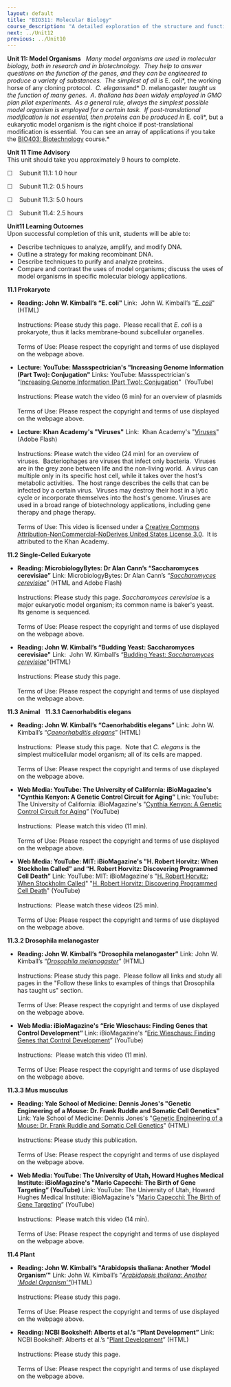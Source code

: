 ```yaml
---
layout: default
title: "BIO311: Molecular Biology"
course_description: "A detailed exploration of the structure and function of DNA and RNA and how these nucleic acids are used to form proteins, and their importance in genetics and inheritance. Special emphasis is placed on DNA replication, transcription, gene expression, mutation and repair, recombination, molecular techniques, and appropriate molecular models."
next: ../Unit12
previous: ../Unit10
---
```

**Unit 11: Model Organisms** <span id="11"></span> 
*Many model organisms are used in molecular biology, both in research
and in biotechnology.  They help to answer questions on the function of
the genes, and they can be engineered to produce a variety of
substances.  The simplest of all is* E. coli*, the working horse of any
cloning protocol.  *C. elegans*and* D. melanogaster *taught us the
function of many genes.  A. thaliana has been widely employed in GMO
plan pilot experiments.  As a general rule, always the simplest possible
model organism is employed for a certain task.  If post-translational
modification is not essential, then proteins can be produced in* E.
coli*, but a eukaryotic model organism is the right choice if
post-translational modification is essential.  You can see an array of
applications if you take the [BIO403:
Biotechnology](http://www.saylor.org/courses/bio403/) course.*

**Unit 11 Time Advisory**  
This unit should take you approximately 9 hours to complete.  
  
 ☐    Subunit 11.1: 1.0 hour  
  
 ☐    Subunit 11.2: 0.5 hours  
  
 ☐    Subunit 11.3: 5.0 hours  
  
 ☐    Subunit 11.4: 2.5 hours

**Unit11 Learning Outcomes**  
Upon successful completion of this unit, students will be able to:
-   Describe techniques to analyze, amplify, and modify DNA.
-   Outline a strategy for making recombinant DNA.
-   Describe techniques to purify and analyze proteins.
-   Compare and contrast the uses of model organisms; discuss the uses
    of model organisms in specific molecular biology applications. 

**11.1 Prokaryote** <span id="11.1"></span> 
-   **Reading: John W. Kimball’s “E. coli"**
    Link:  John W. Kimball’s “*[E.
    coli](http://users.rcn.com/jkimball.ma.ultranet/BiologyPages/E/Esch.coli.html)*"
    (HTML)  
        
     Instructions: Please study this page.  Please recall that *E. coli*
    is a prokaryote, thus it lacks membrane-bound subcellular
    organelles.  
        
     Terms of Use: Please respect the copyright and terms of use
    displayed on the webpage above.

-   **Lecture: YouTube: Massspectrician's "Increasing Genome Information
    (Part Two): Conjugation"**
    Links: YouTube: Massspectrician's "[Increasing Genome Information
    (Part Two):
    Conjugation](http://www.youtube.com/watch?v=yvt-S3nn16g)"
     (YouTube)  
        
     Instructions: Please watch the video (6 min) for an overview of
    plasmids  
        
     Terms of Use: Please respect the copyright and terms of use
    displayed on the webpage above.

-   **Lecture: Khan Academy's "Viruses"**
    Link:  Khan Academy's
    "[Viruses](http://www.khanacademy.org/v/viruses?p=Biology)" (Adobe
    Flash)  
        
     Instructions: Please watch the video (24 min) for an overview of
    viruses.  Bacteriophages are viruses that infect only bacteria.
     Viruses are in the grey zone between life and the non-living world.
     A virus can multiple only in its specific host cell, while it takes
    over the host's metabolic activities.  The host range describes the
    cells that can be infected by a certain virus.  Viruses may destroy
    their host in a lytic cycle or incorporate themselves into the
    host's genome. Viruses are used in a broad range of biotechnology
    applications, including gene therapy and phage therapy.  
        
     Terms of Use: This video is licensed under a [Creative Commons
    Attribution-NonCommercial-NoDerives United States License 3.0]().
     It is attributed to the Khan Academy. 

**11.2 Single-Celled Eukaryote** <span id="11.2"></span> 
-   **Reading: MicrobiologyBytes: Dr Alan Cann’s “Saccharomyces
    cerevisiae”**
    Link: MicrobiologyBytes: Dr Alan Cann’s “*[Saccharomyces
    cerevisiae](http://www.microbiologybytes.com/video/Scerevisiae.html)*”
    (HTML and Adobe Flash)  
        
     Instructions: Please study this page. *Saccharomyces cerevisiae* is
    a major eukaryotic model organism; its common name is baker's
    yeast.  Its genome is sequenced.  
        
     Terms of Use: Please respect the copyright and terms of use
    displayed on the webpage above.

-   **Reading: John W. Kimball’s “Budding Yeast: Saccharomyces
    cerevisiae"**
    Link:  John W. Kimball’s “[Budding Yeast: *Saccharomyces
    cerevisiae*](http://users.rcn.com/jkimball.ma.ultranet/BiologyPages/Y/Yeast.html)"(HTML)  
        
     Instructions: Please study this page.  
        
     Terms of Use: Please respect the copyright and terms of use
    displayed on the webpage above.

**11.3 Animal** <span id="11.3"></span> 
**11.3.1 Caenorhabditis elegans** <span id="11.3.1"></span> 
-   **Reading: John W. Kimball’s “Caenorhabditis elegans”**
    Link: John W. Kimball’s “*[Caenorhabditis
    elegans](http://users.rcn.com/jkimball.ma.ultranet/BiologyPages/C/Caen.elegans.html)*”
    (HTML)  
        
     Instructions:  Please study this page.  Note that *C. elegans* is
    the simplest multicellular model organism; all of its cells are
    mapped.  
        
     Terms of Use: Please respect the copyright and terms of use
    displayed on the webpage above.

-   **Web Media: YouTube: The University of California: iBioMagazine's
    "Cynthia Kenyon: A Genetic Control Circuit for Aging”**
    Link: YouTube: The University of California: iBioMagazine's
    "[Cynthia Kenyon: A Genetic Control Circuit for
    Aging](http://www.youtube.com/watch?v=LqYKEx6xzgQ&feature=relmfu)”
    (YouTube)  
        
     Instructions:  Please watch this video (11 min).  
        
     Terms of Use: Please respect the copyright and terms of use
    displayed on the webpage above.

-   **Web Media: YouTube: MIT: iBioMagazine's "H. Robert Horvitz: When
    Stockholm Called" and “H. Robert Horvitz: Discovering Programmed
    Cell Death”**
    Link: YouTube: MIT: iBioMagazine's "[H. Robert Horvitz: When
    Stockholm
    Called](http://www.youtube.com/watch?v=JgNUNKO7GtI&feature=relmfu)"
    "[H. Robert Horvitz: Discovering Programmed Cell
    Death](http://www.youtube.com/watch?v=dJjbNDXgPSU&feature=related)"
    (YouTube)  
        
     Instructions:  Please watch these videos (25 min).  
        
     Terms of Use: Please respect the copyright and terms of use
    displayed on the webpage above.

**11.3.2 Drosophila melanogaster** <span id="11.3.2"></span> 
-   **Reading: John W. Kimball’s “Drosophila melanogaster”**
    Link: John W. Kimball’s “*[Drosophila
    melanogaster](http://users.rcn.com/jkimball.ma.ultranet/BiologyPages/D/Drosophila.html)*”
    (HTML)  
        
     Instructions: Please study this page.  Please follow all links and
    study all pages in the "Follow these links to examples of things
    that Drosophila has taught us" section.  
        
     Terms of Use: Please respect the copyright and terms of use
    displayed on the webpage above.

-   **Web Media: iBioMagazine's “Eric Wieschaus: Finding Genes that
    Control Development”**
    Link: iBioMagazine's “[Eric Wieschaus: Finding Genes that Control
    Development](http://www.youtube.com/watch?v=FooMfVazCXM&feature=channel_video_title)”
    (YouTube)  
        
     Instructions:  Please watch this video (11 min).  
        
     Terms of Use: Please respect the copyright and terms of use
    displayed on the webpage above.

**11.3.3 Mus musculus** <span id="11.3.3"></span> 
-   **Reading: Yale School of Medicine: Dennis Jones's "Genetic
    Engineering of a Mouse: Dr. Frank Ruddle and Somatic Cell
    Genetics"**
    Link: Yale School of Medicine: Dennis Jones's "[Genetic Engineering
    of a Mouse: Dr. Frank Ruddle and Somatic Cell
    Genetics](http://www.ncbi.nlm.nih.gov/pmc/articles/PMC3117405/)"
    (HTML)  
        
     Instructions: Please study this publication.  
        
     Terms of Use: Please respect the copyright and terms of use
    displayed on the webpage above.

-   **Web Media: YouTube: The University of Utah, Howard Hughes Medical
    Institute: iBioMagazine's "Mario Capecchi: The Birth of Gene
    Targeting” (YouTube)**
    Link: YouTube: The University of Utah, Howard Hughes Medical
    Institute: iBioMagazine's "[Mario Capecchi: The Birth of Gene
    Targeting](http://www.youtube.com/watch?v=WQr6ZeNe-vE&feature=channel_video_title)”
    (YouTube)  
        
     Instructions:  Please watch this video (14 min).  
        
     Terms of Use: Please respect the copyright and terms of use
    displayed on the webpage above.

**11.4 Plant** <span id="11.4"></span> 
-   **Reading: John W. Kimball’s "Arabidopsis thaliana: Another ‘Model
    Organism’"**
    Link: John W. Kimball’s “*[Arabidopsis thaliana: Another ‘Model
    Organism’"](http://users.rcn.com/jkimball.ma.ultranet/BiologyPages/A/Arabidopsis.html)*(HTML)  
        
     Instructions: Please study this page.  
        
     Terms of Use: Please respect the copyright and terms of use
    displayed on the webpage above.

-   **Reading: NCBI Bookshelf: Alberts et al.’s “Plant Development”**
    Link: NCBI Bookshelf: Alberts et al.’s “[Plant
    Development](http://www.ncbi.nlm.nih.gov/books/NBK26922/)” (HTML)  
        
     Instructions: Please study this page.  
        
     Terms of Use: Please respect the copyright and terms of use
    displayed on the webpage above.


